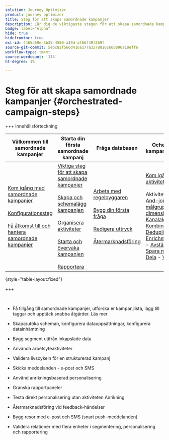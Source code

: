 ```yaml
---
solution: Journey Optimizer
product: journey optimizer
title: Steg för att skapa samordnade kampanjer
description: Lär dig de viktigaste stegen för att skapa samordnade kampanjer med Adobe Journey Optimizer
badge: label="Alpha"
hide: true
hidefromtoc: true
exl-id: 4465a69e-5b35-4580-a19d-af66f49f269f
source-git-commit: 5ebc82f566d416a177a3278816c60d896a10eff6
workflow-type: tm+mt
source-wordcount: '174'
ht-degree: 1%

---
```


# Steg för att skapa samordnade kampanjer {#orchestrated-campaign-steps}

+++ Innehållsförteckning

| Välkommen till samordnade kampanjer | Starta din första samordnade kampanj | Fråga databasen | Ochestrerade kampanjaktiviteter |
|---|---|---|---|
| [Kom igång med samordnade kampanjer](gs-orchestrated-campaigns.md)<br/><br/>[Konfigurationssteg](configuration-steps.md)<br/><br/>[Få åtkomst till och hantera samordnade kampanjer](access-manage-orchestrated-campaigns.md) | [Viktiga steg för att skapa samordnade kampanjer](gs-campaign-creation.md)<br/><br/>[Skapa och schemalägg kampanjen](create-orchestrated-campaign.md)<br/><br/>[Organisera aktiviteter](orchestrate-activities.md)<br/><br/>[Starta och övervaka kampanjen](start-monitor-campaigns.md)<br/><br/>[Rapportera](reporting-campaigns.md) | [Arbeta med regelbyggaren](orchestrated-rule-builder.md)<br/><br/>[Bygg din första fråga](build-query.md)<br/><br/>[Redigera uttryck](edit-expressions.md)<br/><br/>[Återmarknadsföring](retarget.md) | [Kom igång med aktiviteter](activities/about-activities.md)<br/><br/>Aktiviteter:<br/>[And-join](activities/and-join.md) - [Bygg målgrupp](activities/build-audience.md) - [Ändra dimension](activities/change-dimension.md) - [Kanalaktiviteter](activities/channels.md) - [Kombinera](activities/combine.md) - [Deduplicering](activities/deduplication.md) - [Enrichment](activities/enrichment.md) - [Fork](activities/fork.md)  - [Avstämning](activities/reconciliation.md) - [Spara målgrupp](activities/save-audience.md) - [Dela](activities/split.md) - [Vänta](activities/wait.md) |

{style="table-layout:fixed"}

+++

<br/>

* Få tillgång till samordnade kampanjer, utforska er kampanjlista, lägg till taggar och upptäck snabba åtgärder. Läs mer
* Skapa/utöka scheman, konfigurera datauppsättningar, konfigurera datainhämtning

* Bygg segment utifrån inkapslade data
* Använda arbetsyteaktiviteter
* Validera livscykeln för en strukturerad kampanj

* Skicka meddelanden - e-post och SMS
* Använd anrikningsbaserad personalisering
* Granska rapportpaneler

* Testa direkt personalisering utan aktiviteten Anrikning
* Återmarknadsföring vid feedback-händelser
* Bygg resor med e-post och SMS (snart push-meddelanden)

* Validera relationer med flera enheter i segmentering, personalisering och rapportering



